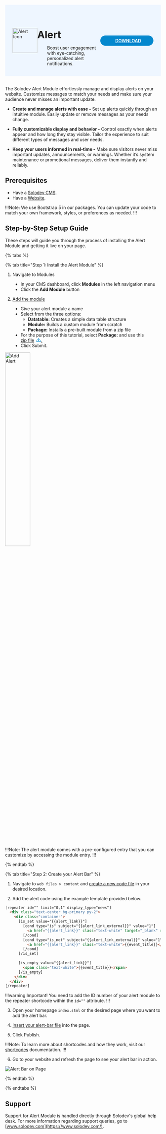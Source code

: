 #

<div style="display: flex; align-items: center; justify-content: space-between; padding: 2rem 1.5rem; margin-bottom: 2rem; background-color: #eef6ff;">
  <div style="display: flex; align-items: center; justify-content: start;">
    <img src="/static/images/icons/alert-icon.svg" alt="Alert Icon" style="width: 80px;">
    <div>
      <h1 style="margin-left: 0; font-size: 2rem; margin-bottom: 0.25rem;">Alert</h1>
      <p style="padding-left: 2rem; margin-bottom: 0;">Boost user engagement with eye-catching, personalized alert notifications.</p>
    </div>
  </div>
  <a href="https://solodev-alert.s3.us-east-1.amazonaws.com/releases/alert-latest.zip" style="background-color: #0488ce; color: #fff; padding: .5rem 2.5rem; border-radius: 20px; font-weight: 600; display: inline-flex;"><span style="padding-right: .5rem; display: inline-flex; align-items: center;"><svg xmlns="http://www.w3.org/2000/svg" viewBox="0 0 16 16" width="20" height="20" fill="#fff"><path d="M2.75 14A1.75 1.75 0 0 1 1 12.25v-2.5a.75.75 0 0 1 1.5 0v2.5c0 .138.112.25.25.25h10.5a.25.25 0 0 0 .25-.25v-2.5a.75.75 0 0 1 1.5 0v2.5A1.75 1.75 0 0 1 13.25 14Z"></path><path d="M7.25 7.689V2a.75.75 0 0 1 1.5 0v5.689l1.97-1.969a.749.749 0 1 1 1.06 1.06l-3.25 3.25a.749.749 0 0 1-1.06 0L4.22 6.78a.749.749 0 1 1 1.06-1.06l1.97 1.969Z"></path></svg></span>DOWNLOAD</a>
</div>

The Solodev Alert Module effortlessly manage and display alerts on your website. Customize messages to match your needs and make sure your audience never misses an important update.

- **Create and manage alerts with ease -** Set up alerts quickly through an intuitive module. Easily update or remove messages as your needs change.

- **Fully customizable display and behavior -** Control exactly when alerts appear and how long they stay visible. Tailor the experience to suit different types of messages and user needs.

- **Keep your users informed in real-time -** Make sure visitors never miss important updates, announcements, or warnings. Whether it’s system maintenance or promotional messages, deliver them instantly and reliably.

## Prerequisites

- Have a [Solodev CMS](/quickstart).
- Have a [Website](/workspace/websites/add-website/).

!!!Note: 
We use Bootstrap 5 in our packages. You can update your code to match your own framework, styles, or preferences as needed.
!!!

## Step-by-Step Setup Guide

These steps will guide you through the process of installing the Alert Module and getting it live on your page.

{% tabs %}

{% tab title="Step 1: Install the Alert Module" %}

1. Navigate to Modules
<ul style="padding-left: 50px;">
  <li>In your CMS dashboard, click <strong>Modules</strong> in the left navigation menu</li>
  <li>Click the <strong>Add Module</strong> button</li>
</ul>

2. [Add the module](/workspace/modules/add-module/)
<ul style="padding-left: 50px;">
  <li>Give your alert module a name</li>
  <li>Select from the three options:
    <ul>
      <li><strong>Datatable:</strong> Creates a simple data table structure</li>
      <li><strong>Module:</strong> Builds a custom module from scratch</li>
      <li><strong>Package:</strong> Installs a pre-built module from a zip file</li>
    </ul>
  </li>
  <li>For the purpose of this tutorial, select <strong>Package:</strong> and use this <a href="https://solodev-alert.s3.us-east-1.amazonaws.com/releases/alert-latest.zip" style="display: inline-flex; align-items: center;">zip file <svg xmlns="http://www.w3.org/2000/svg" viewBox="0 0 16 16" width="16" height="16" fill="#0488ce" style="margin-left: .4rem;"><path d="M2.75 14A1.75 1.75 0 0 1 1 12.25v-2.5a.75.75 0 0 1 1.5 0v2.5c0 .138.112.25.25.25h10.5a.25.25 0 0 0 .25-.25v-2.5a.75.75 0 0 1 1.5 0v2.5A1.75 1.75 0 0 1 13.25 14Z"></path><path d="M7.25 7.689V2a.75.75 0 0 1 1.5 0v5.689l1.97-1.969a.749.749 0 1 1 1.06 1.06l-3.25 3.25a.749.749 0 0 1-1.06 0L4.22 6.78a.749.749 0 1 1 1.06-1.06l1.97 1.969Z"></path></svg>.</a></li>
  <li>Click <span class="text-blue">Submit</span>.</li>
</ul>

<img src="/static/images/modules/alert/add-alert.jpg" alt="Add Alert" style="width: 40%; margin-bottom: 20px;">

!!!Note:
The alert module comes with a pre-configured entry that you can customize by accessing the module entry.
!!!

{% endtab %}

{% tab title="Step 2: Create your Alert Bar" %}

1. Navigate to `web files > content` and [create a new code file](/workspace/websites/folder/add-file/) in your desired location.

2. Add the alert code using the example template provided below.

```html alert-bar.tpl
[repeater id="" limit="0,1" display_type="news"]
  <div class="text-center bg-primary py-2">
    <div class="container">
      [is_set value="{{alert_link}}"]
        [cond type="is" subject="{{alert_link_external}}" value="1"]
          <a href="{{alert_link}}" class="text-white" target="_blank" rel="noopener noreferrer">{{event_title}}</a>
        [/cond]
        [cond type="is_not" subject="{{alert_link_external}}" value="1"]
          <a href="{{alert_link}}" class="text-white">{{event_title}}</a>
        [/cond]
      [/is_set]
      
      [is_empty value="{{alert_link}}"]
        <span class="text-white">{{event_title}}</span>
      [/is_empty]
    </div>
  </div>
[/repeater]
```

!!!warning Important!
You need to add the ID number of your alert module to the repeater shortcode within the `id=""` attribute.
!!!

<!-- {{{event_title}}} -->

3. Open your homepage `index.stml` or the desired page where you want to add the alert bar.

4. [Insert your alert-bar file](/workspace/websites/page/#add-a-file-to-page) into the page.

5. Click <span class="text-blue">Publish</span>.

!!!Note:
To learn more about shortcodes and how they work, visit our [shortcodes](/shortcodes) documentation.
!!!

6. Go to your website and refresh the page to see your alert bar in action.

<img src="/static/images/modules/alert/alert-bar.jpg" alt="Alert Bar on Page">

{% endtab %}

{% endtabs %}

## Support

Support for Alert Module is handled directly through Solodev's global help desk. For more information regarding support queries, go to [www.solodev.com](https://www.solodev.com/).